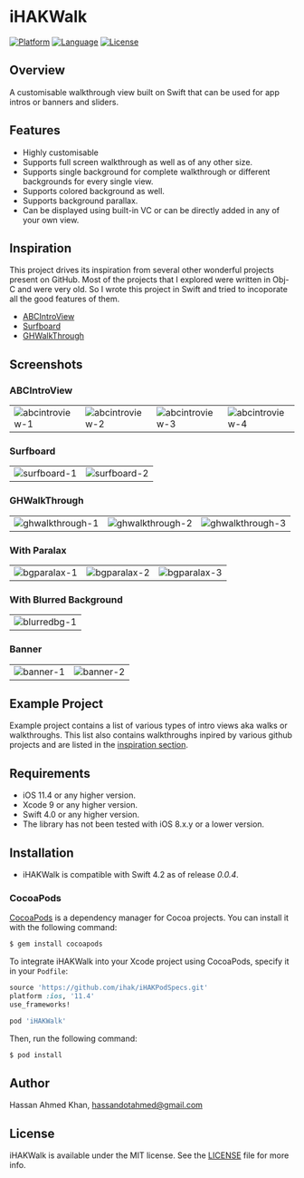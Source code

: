 # iHAKWalk

[![Platform](http://img.shields.io/badge/platform-iOS-blue.svg?style=flat)](https://developer.apple.com/iphone/index.action)
[![Language](http://img.shields.io/badge/language-Swift-brightgreen.svg?style=flat)](https://developer.apple.com/swift)
[![License](http://img.shields.io/badge/license-MIT-lightgrey.svg?style=flat)](http://mit-license.org)

## Overview

A customisable walkthrough view built on Swift that can be used for app intros or banners and sliders. 

## Features

- Highly customisable
- Supports full screen walkthrough as well as of any other size.
- Supports single background for complete walkthrough or different backgrounds for every single view.
- Supports colored background as well.
- Supports background parallax.
- Can be displayed using built-in VC or can be directly added in any of your own view.

## Inspiration

This project drives its inspiration from several other wonderful projects present on GitHub. Most of the projects that I explored were written in Obj-C and were very old. So I wrote this project in Swift and tried to incoporate all the good features of them.

* [ABCIntroView](https://github.com/AdamBCo/ABCIntroView)
* [Surfboard](https://github.com/MosheBerman/Surfboard)
* [GHWalkThrough](https://github.com/GnosisHub/GHWalkThrough)

## Screenshots

### ABCIntroView

| | | | |
|-|-|-|-|
| ![abcintroview-1](https://github.com/ihak/iHAKWalk/raw/master/screenshots/inspiration-1.png) | ![abcintroview-2](https://github.com/ihak/iHAKWalk/raw/master/screenshots/inspiration-2.png) | ![abcintroview-3](https://github.com/ihak/iHAKWalk/raw/master/screenshots/inspiration-3.png) | ![abcintroview-4](https://github.com/ihak/iHAKWalk/raw/master/screenshots/inspiration-4.png) |

### Surfboard

| | |
|-|-|
| ![surfboard-1](https://github.com/ihak/iHAKWalk/raw/master/screenshots/inspiration-5.png) | ![surfboard-2](https://github.com/ihak/iHAKWalk/raw/master/screenshots/inspiration-6.png) |

### GHWalkThrough

| | | |
|-|-|-|
| ![ghwalkthrough-1](https://github.com/ihak/iHAKWalk/raw/master/screenshots/inspiration-7.png) | ![ghwalkthrough-2](https://github.com/ihak/iHAKWalk/raw/master/screenshots/inspiration-8.png) | ![ghwalkthrough-3](https://github.com/ihak/iHAKWalk/raw/master/screenshots/inspiration-9.png) |

### With Paralax

| | | |
|-|-|-|
| ![bgparalax-1](https://github.com/ihak/iHAKWalk/raw/master/screenshots/paralax-bg-1.png) | ![bgparalax-2](https://github.com/ihak/iHAKWalk/raw/master/screenshots/paralax-bg-2.png) | ![bgparalax-3](https://github.com/ihak/iHAKWalk/raw/master/screenshots/paralax-bg-3.png) |

### With Blurred Background

| |
|-|
| ![blurredbg-1](https://github.com/ihak/iHAKWalk/raw/master/screenshots/blurred.png) |

### Banner

| | |
|-|-|
| ![banner-1](https://github.com/ihak/iHAKWalk/raw/master/screenshots/banner.png) | ![banner-2](https://github.com/ihak/iHAKWalk/raw/master/screenshots/banner-tapped.png) | 


## Example Project

Example project contains a list of various types of intro views aka walks or walkthroughs. This list also contains walkthroughs inpired by various github projects and are listed in the [inspiration section](#inspiration).

## Requirements

- iOS 11.4 or any higher version.
- Xcode 9 or any higher version.
- Swift 4.0 or any higher version.
- The library has not been tested with iOS 8.x.y or a lower version.

## Installation

- iHAKWalk is compatible with Swift 4.2 as of release *0.0.4*. 

### CocoaPods

[CocoaPods](http://cocoapods.org) is a dependency manager for Cocoa projects. You can install it with the following command:

```bash
$ gem install cocoapods
```

To integrate iHAKWalk into your Xcode project using CocoaPods, specify it in your `Podfile`:

```ruby
source 'https://github.com/ihak/iHAKPodSpecs.git'
platform :ios, '11.4'
use_frameworks!

pod 'iHAKWalk'
```

Then, run the following command:

```bash
$ pod install
```

## Author

Hassan Ahmed Khan, hassandotahmed@gmail.com

## License

iHAKWalk is available under the MIT license. See the [LICENSE](/LICENSE) file for more info.
